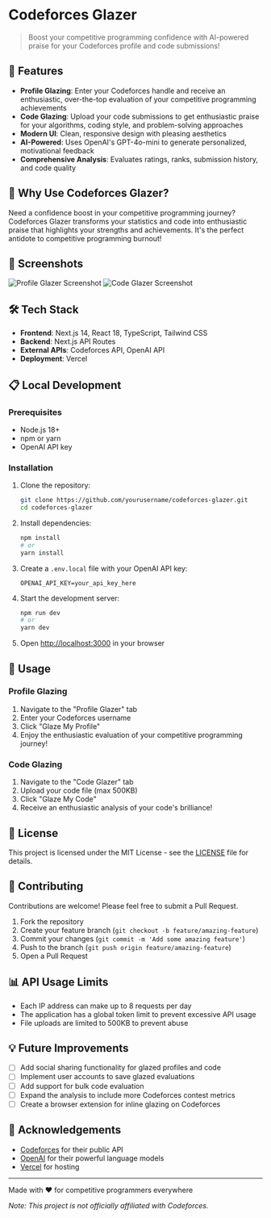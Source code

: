 # Codeforces Glazer

> Boost your competitive programming confidence with AI-powered praise for your Codeforces profile and code submissions!

## 🚀 Features

- **Profile Glazing**: Enter your Codeforces handle and receive an enthusiastic, over-the-top evaluation of your competitive programming achievements
- **Code Glazing**: Upload your code submissions to get enthusiastic praise for your algorithms, coding style, and problem-solving approaches
- **Modern UI**: Clean, responsive design with pleasing aesthetics
- **AI-Powered**: Uses OpenAI's GPT-4o-mini to generate personalized, motivational feedback
- **Comprehensive Analysis**: Evaluates ratings, ranks, submission history, and code quality

## 🎯 Why Use Codeforces Glazer?

Need a confidence boost in your competitive programming journey? Codeforces Glazer transforms your statistics and code into enthusiastic praise that highlights your strengths and achievements. It's the perfect antidote to competitive programming burnout!

## 📸 Screenshots

![Profile Glazer Screenshot](https://example.com/profile-glazer-screenshot.png)
![Code Glazer Screenshot](https://example.com/code-glazer-screenshot.png)

## 🛠️ Tech Stack

- **Frontend**: Next.js 14, React 18, TypeScript, Tailwind CSS
- **Backend**: Next.js API Routes
- **External APIs**: Codeforces API, OpenAI API
- **Deployment**: Vercel

## 📋 Local Development

### Prerequisites

- Node.js 18+
- npm or yarn
- OpenAI API key

### Installation

1. Clone the repository:
   ```bash
   git clone https://github.com/yourusername/codeforces-glazer.git
   cd codeforces-glazer
   ```

2. Install dependencies:
   ```bash
   npm install
   # or
   yarn install
   ```

3. Create a `.env.local` file with your OpenAI API key:
   ```
   OPENAI_API_KEY=your_api_key_here
   ```

4. Start the development server:
   ```bash
   npm run dev
   # or
   yarn dev
   ```

5. Open [http://localhost:3000](http://localhost:3000) in your browser

## 🚀 Usage

### Profile Glazing

1. Navigate to the "Profile Glazer" tab
2. Enter your Codeforces username
3. Click "Glaze My Profile"
4. Enjoy the enthusiastic evaluation of your competitive programming journey!

### Code Glazing

1. Navigate to the "Code Glazer" tab
2. Upload your code file (max 500KB)
3. Click "Glaze My Code"
4. Receive an enthusiastic analysis of your code's brilliance!

## 📝 License

This project is licensed under the MIT License - see the [LICENSE](LICENSE) file for details.

## 🤝 Contributing

Contributions are welcome! Please feel free to submit a Pull Request.

1. Fork the repository
2. Create your feature branch (`git checkout -b feature/amazing-feature`)
3. Commit your changes (`git commit -m 'Add some amazing feature'`)
4. Push to the branch (`git push origin feature/amazing-feature`)
5. Open a Pull Request

## 📊 API Usage Limits

- Each IP address can make up to 8 requests per day
- The application has a global token limit to prevent excessive API usage
- File uploads are limited to 500KB to prevent abuse

## 💡 Future Improvements

- [ ] Add social sharing functionality for glazed profiles and code
- [ ] Implement user accounts to save glazed evaluations
- [ ] Add support for bulk code evaluation
- [ ] Expand the analysis to include more Codeforces contest metrics
- [ ] Create a browser extension for inline glazing on Codeforces

## 👏 Acknowledgements

- [Codeforces](https://codeforces.com/) for their public API
- [OpenAI](https://openai.com/) for their powerful language models
- [Vercel](https://vercel.com/) for hosting

---

Made with ❤️ for competitive programmers everywhere

*Note: This project is not officially affiliated with Codeforces.*